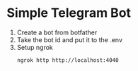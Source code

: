 # Simple Telegram Bot

1. Create a bot from botfather
2. Take the bot id and put it to the .env
3. Setup ngrok
   ```sh
   ngrok http http://localhost:4040
   ```
